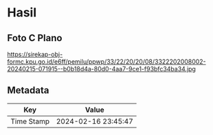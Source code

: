 # Hasil

## Foto C Plano

https://sirekap-obj-formc.kpu.go.id/e6ff/pemilu/ppwp/33/22/20/20/08/3322202008002-20240215-071915--b0b18d4a-80d0-4aa7-9ce1-f93bfc34ba34.jpg


## Metadata

| Key        | Value               |
| ---------- | ------------------- |
| Time Stamp | 2024-02-16 23:45:47 |



